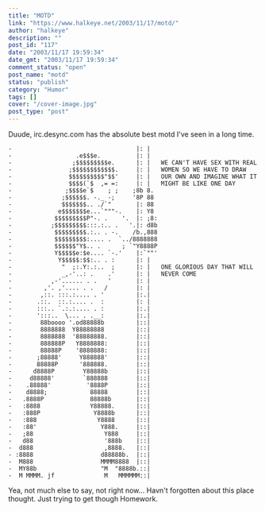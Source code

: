 ```yaml
---
title: "MOTD"
link: "https://www.halkeye.net/2003/11/17/motd/"
author: "halkeye"
description: ""
post_id: "117"
date: "2003/11/17 19:59:34"
date_gmt: "2003/11/17 19:59:34"
comment_status: "open"
post_name: "motd"
status: "publish"
category: "Humor"
tags: []
cover: "/cover-image.jpg"
post_type: "post"
---
```


Duude, irc.desync.com has the absolute best motd I've seen in a long time. 
    
    
    -                                   |: |
    -                  .e$$$e.          |: |
    -                 ;$$$$$$$$$e.      |: |   WE CAN'T HAVE SEX WITH REAL
    -                ;$$$$$$$$$$$$.     |: |   WOMEN SO WE HAVE TO DRAW
    -                $$$$$$$$$$"$$'     |: |   OUR OWN AND IMAGINE WHAT IT
    -                $$$$(`$  ,= =:     |: |   MIGHT BE LIKE ONE DAY
    -               ;$$$$e`$    ; ;    ;8b 8.
    -              ;$$$$$$. -._ -;     '8P 88
    -              $$$$$$$.. ./`"       |: 88
    -             e$$$$$$$e...`"""-.    |: Y8
    -            $$$$$$$$$P"-. .    '.  |: ;8:
    -           ;$$$$$$$$$:::.:.. .   '.|: d8b
    -            $$$$$$$$$.:.. . -.    /b.,888
    -            $$$$$$$$$:.... .  `../8888888
    -            $$$$$$"Y$.. .      ; `"Y8888P
    -            Y$$$$$e:$e.... `-.'    |:`""'
    -             Y$$$$$:$$:.. . :      |: |
    -              "  ;:.Y:.:..  ;      |: |   ONE GLORIOUS DAY THAT WILL
    -              _,-'..: .    .'      |: |   NEVER COME
    -           ,-'...... . .   '       |: |
    -         ,'. ,'.... . .   /        |: |
    -        ,::. :::.:.... . '         |:.|
    -       .::.  ::.:.... .  :         |: |
    -       :::.. `.:.:.... . :         |:.|
    -       ':::..  \... . .__:         |:.|
    -        88boooo '.od88888b         |::|
    -        8888888  Y88888888         |::|
    -        8888888  '88888888.        |::|
    -        888888P   Y8888888:        |::|
    -        88888P    '8888888:        |::|
    -       ;88888'     Y888888'        |::|
    -       88888P      '888888.        |::|
    -      d8888P        Y88888b        |::|
    -     d88888'        `888888        |::|
    -    .88888'          '8888P        |::|
    -    d8888;            88888        |::|
    -   .8888P             88888b       |::|
    -   :8888              Y88888.      |::|
    -   :888P               Y8888b      |::|
    -   :888                 Y8888      |::|
    -   :88'                  Y888.     |::|
    -   ;88                    Y888     |::|
    -   d88                    '888b    |::|
    -  d888                    ,8888.   |::|
    - :8888                   d88888b.  |::|
    -  M888                   MMMM8888  |::|
    -  MY88b                  "M  "8888b.::|
    -  M MMMM. jf              M   MMMMMM::|
    

Yea, not much else to say, not right now... Havn't forgotten about this place thought. Just trying to get though Homework.